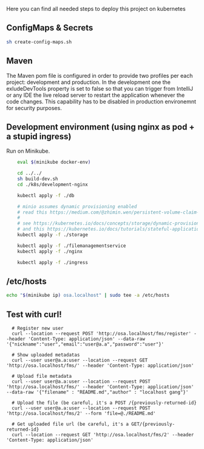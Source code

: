 Here you can find all needed steps to deploy this project on kubernetes

## ConfigMaps \& Secrets
```sh
sh create-config-maps.sh
```

## Maven

The Maven pom file is configured in order to provide two profiles per each project: development and production. In the development one the exludeDevTools property is set to false so that you can trigger from IntelliJ or any IDE the live reload server to restart the application whenever the code changes.
This capability has to be disabled in production environemnt for security purposes.

## Development environment (using nginx as pod + a stupid ingress)

Run on Minikube.

```sh
    eval $(minikube docker-env)

    cd ../../
    sh build-dev.sh
    cd ./k8s/development-nginx

    kubectl apply -f ./db

    # minio assumes dynamic provisioning enabled
    # read this https://medium.com/@zhimin.wen/persistent-volume-claim-for-statefulset-8050e396cc51
    #
    # see https://kubernetes.io/docs/concepts/storage/dynamic-provisioning/
    # and this https://kubernetes.io/docs/tutorials/stateful-application/basic-stateful-set/
    kubectl apply -f ./storage

    kubectl apply -f ./filemanagementservice
    kubectl apply -f ./nginx

    kubectl apply -f ./ingress
```

## /etc/hosts

```sh
echo "$(minikube ip) osa.localhost" | sudo tee -a /etc/hosts
```

## Test with curl!
```
  # Register new user
  curl --location --request POST 'http://osa.localhost/fms/register' --header 'Content-Type: application/json' --data-raw '{"nickname":"user","email":"user@a.a","password":"user"}'

  # Show uploaded metadatas
  curl --user user@a.a:user --location --request GET 'http://osa.localhost/fms/' --header 'Content-Type: application/json'

  # Upload file metadata
  curl --user user@a.a:user --location --request POST 'http://osa.localhost/fms/' --header 'Content-Type: application/json' --data-raw '{"filename" : "README.md","author" : "localhost gang"}'

  # Upload the file (be careful, it's a POST /{previously-returned-id}
  curl --user user@a.a:user --location --request POST 'http://osa.localhost/fms/2' --form 'file=@./README.md'

  # Get uploaded file url (be careful, it's a GET/{previously-returned-id}
  curl --location --request GET 'http://osa.localhost/fms/2' --header 'Content-Type: application/json'

```
